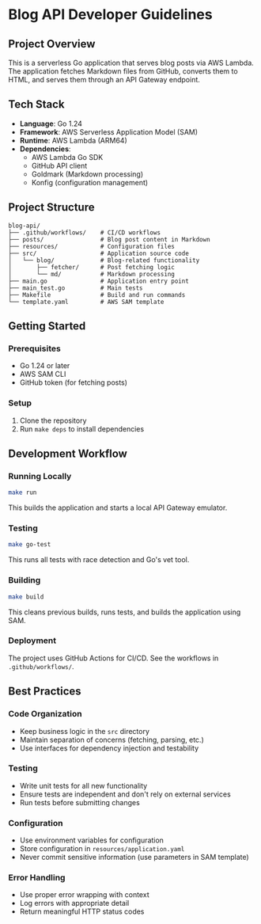 # Blog API Developer Guidelines

## Project Overview

This is a serverless Go application that serves blog posts via AWS Lambda. The application fetches Markdown files from
GitHub, converts them to HTML, and serves them through an API Gateway endpoint.

## Tech Stack

- **Language**: Go 1.24
- **Framework**: AWS Serverless Application Model (SAM)
- **Runtime**: AWS Lambda (ARM64)
- **Dependencies**:
    - AWS Lambda Go SDK
    - GitHub API client
    - Goldmark (Markdown processing)
    - Konfig (configuration management)

## Project Structure

```
blog-api/
├── .github/workflows/    # CI/CD workflows
├── posts/                # Blog post content in Markdown
├── resources/            # Configuration files
├── src/                  # Application source code
│   └── blog/             # Blog-related functionality
│       ├── fetcher/      # Post fetching logic
│       └── md/           # Markdown processing
├── main.go               # Application entry point
├── main_test.go          # Main tests
├── Makefile              # Build and run commands
└── template.yaml         # AWS SAM template
```

## Getting Started

### Prerequisites

- Go 1.24 or later
- AWS SAM CLI
- GitHub token (for fetching posts)

### Setup

1. Clone the repository
2. Run `make deps` to install dependencies

## Development Workflow

### Running Locally

```bash
make run
```

This builds the application and starts a local API Gateway emulator.

### Testing

```bash
make go-test
```

This runs all tests with race detection and Go's vet tool.

### Building

```bash
make build
```

This cleans previous builds, runs tests, and builds the application using SAM.

### Deployment

The project uses GitHub Actions for CI/CD. See the workflows in `.github/workflows/`.

## Best Practices

### Code Organization

- Keep business logic in the `src` directory
- Maintain separation of concerns (fetching, parsing, etc.)
- Use interfaces for dependency injection and testability

### Testing

- Write unit tests for all new functionality
- Ensure tests are independent and don't rely on external services
- Run tests before submitting changes

### Configuration

- Use environment variables for configuration
- Store configuration in `resources/application.yaml`
- Never commit sensitive information (use parameters in SAM template)

### Error Handling

- Use proper error wrapping with context
- Log errors with appropriate detail
- Return meaningful HTTP status codes